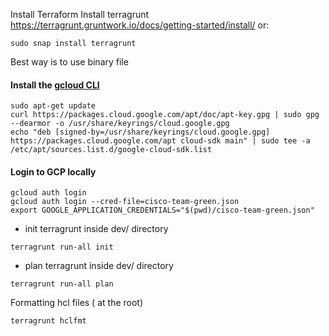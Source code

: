 
Install Terraform 
Install terragrunt 
https://terragrunt.gruntwork.io/docs/getting-started/install/
or:
```shell
sudo snap install terragrunt
```
Best way is to use binary file

#### Install the [ gcloud CLI](https://cloud.google.com/sdk/docs/install#deb)
```shell
sudo apt-get update
curl https://packages.cloud.google.com/apt/doc/apt-key.gpg | sudo gpg --dearmor -o /usr/share/keyrings/cloud.google.gpg
echo "deb [signed-by=/usr/share/keyrings/cloud.google.gpg] https://packages.cloud.google.com/apt cloud-sdk main" | sudo tee -a /etc/apt/sources.list.d/google-cloud-sdk.list
```

#### Login to GCP locally 
```shell
gcloud auth login
gcloud auth login --cred-file=cisco-team-green.json
export GOOGLE_APPLICATION_CREDENTIALS="$(pwd)/cisco-team-green.json"
```

- init terragrunt inside dev/  directory
```shell
terragrunt run-all init
```

- plan terragrunt inside dev/  directory
```shell
terragrunt run-all plan
```


Formatting hcl files ( at the root)
```shell
terragrunt hclfmt
```